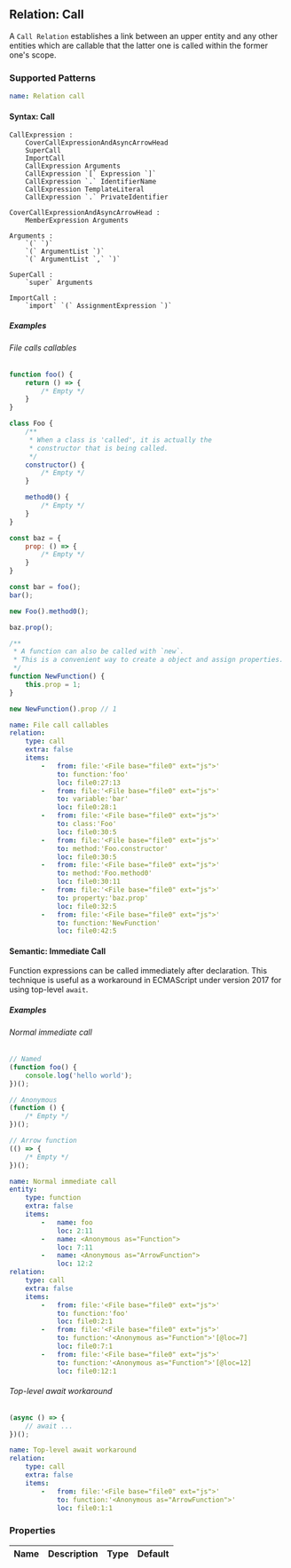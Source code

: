 ## Relation: Call

A `Call Relation` establishes a link between an upper entity and
any other entities which are callable that the latter one is
called within the former one's scope.

### Supported Patterns

```yaml
name: Relation call
```

#### Syntax: Call

```text
CallExpression :
    CoverCallExpressionAndAsyncArrowHead
    SuperCall
    ImportCall
    CallExpression Arguments
    CallExpression `[` Expression `]`
    CallExpression `.` IdentifierName
    CallExpression TemplateLiteral
    CallExpression `.` PrivateIdentifier

CoverCallExpressionAndAsyncArrowHead :
    MemberExpression Arguments

Arguments :
    `(` `)`
    `(` ArgumentList `)`
    `(` ArgumentList `,` `)`

SuperCall :
    `super` Arguments

ImportCall :
    `import` `(` AssignmentExpression `)`
```

##### Examples

###### File calls callables

```js
function foo() {
    return () => {
        /* Empty */
    }
}

class Foo {
    /**
     * When a class is 'called', it is actually the
     * constructor that is being called.
     */
    constructor() {
        /* Empty */
    }

    method0() {
        /* Empty */
    }
}

const baz = {
    prop: () => {
        /* Empty */
    }
}

const bar = foo();
bar();

new Foo().method0();

baz.prop();

/**
 * A function can also be called with `new`.
 * This is a convenient way to create a object and assign properties.
 */
function NewFunction() {
    this.prop = 1;
}

new NewFunction().prop // 1
```

```yaml
name: File call callables
relation:
    type: call
    extra: false
    items:
        -   from: file:'<File base="file0" ext="js">'
            to: function:'foo'
            loc: file0:27:13
        -   from: file:'<File base="file0" ext="js">'
            to: variable:'bar'
            loc: file0:28:1
        -   from: file:'<File base="file0" ext="js">'
            to: class:'Foo'
            loc: file0:30:5
        -   from: file:'<File base="file0" ext="js">'
            to: method:'Foo.constructor'
            loc: file0:30:5
        -   from: file:'<File base="file0" ext="js">'
            to: method:'Foo.method0'
            loc: file0:30:11
        -   from: file:'<File base="file0" ext="js">'
            to: property:'baz.prop'
            loc: file0:32:5
        -   from: file:'<File base="file0" ext="js">'
            to: function:'NewFunction'
            loc: file0:42:5
```

#### Semantic: Immediate Call

Function expressions can be called immediately after declaration.
This technique is useful as a workaround in ECMAScript under
version 2017 for using top-level `await`.

##### Examples

###### Normal immediate call

```js
// Named
(function foo() {
    console.log('hello world');
})();

// Anonymous
(function () {
    /* Empty */
})();

// Arrow function
(() => {
    /* Empty */
})();
```

```yaml
name: Normal immediate call
entity:
    type: function
    extra: false
    items:
        -   name: foo
            loc: 2:11
        -   name: <Anonymous as="Function">
            loc: 7:11
        -   name: <Anonymous as="ArrowFunction">
            loc: 12:2
relation:
    type: call
    extra: false
    items:
        -   from: file:'<File base="file0" ext="js">'
            to: function:'foo'
            loc: file0:2:1
        -   from: file:'<File base="file0" ext="js">'
            to: function:'<Anonymous as="Function">'[@loc=7]
            loc: file0:7:1
        -   from: file:'<File base="file0" ext="js">'
            to: function:'<Anonymous as="Function">'[@loc=12]
            loc: file0:12:1
```

###### Top-level await workaround

```js
(async () => {
    // await ...
})();
```

```yaml
name: Top-level await workaround
relation:
    type: call
    extra: false
    items:
        -   from: file:'<File base="file0" ext="js">'
            to: function:'<Anonymous as="ArrowFunction">'
            loc: file0:1:1
```

### Properties

| Name | Description | Type | Default |
|------|-------------|:----:|:-------:|
